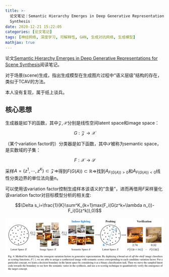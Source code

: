 ```yaml
---
title: >-
  论文笔记：Semantic Hierarchy Emerges in Deep Generative Representations for Scene
  Synthesis
date: 2020-12-21 15:22:05
categories: [论文笔记]
tags: [神经网络, 深度学习, 可解释性, GAN, 生成对抗网络, 生成模型]
mathjax: true
---
```

论文[Semantic Hierarchy Emerges in Deep Generative Representations for Scene Synthesis](https://arxiv.org/abs/1911.09267)阅读笔记。


对于场景(scene)生成，指出生成模型在生成图片过程中“语义层级”结构的存在，类似于TCAV的方法。


<!--more-->

本人没有复现，属于纸上谈兵。

## 核心思想

生成器是如下的函数，其中$\mathcal{Z},\mathcal{X}$分别是线性空间latent space和image space：

$$G:\mathcal{Z}\to \mathcal{X}$$

（某个variation factor的）分类器是如下函数，其中$\mathcal{S}$被称为semantic space，是实数域的子集：

$$F:\mathcal{X}\to \mathcal{S}$$

采样$A=\{z^1,\cdots,z^K\}\subset\mathcal{Z}\Longrightarrow$得到$F(G(A))\subset\mathbb{R}\Longrightarrow$找到$A_{F(G(A))>0}$和$A_{F(G(A))<0}$线性分类边界的单位法向量$n$。

可以使用该variation factor控制生成样本该语义的“含量”，进而再借用$F$采样量化该variation factor对目标模型分析的相关度:

$$\Delta s_i=\frac{1}{K}\sum^K_{k=1}max(F_i(G(z^k+\lambda n_i))-F_i(G(z^k)),0)$$

![流程图](semantic_hierarchy/pipeline.png)
